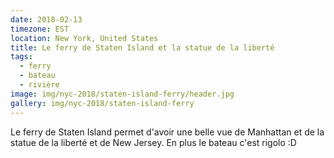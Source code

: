 ```yaml
---
date: 2018-02-13
timezone: EST
location: New York, United States
title: Le ferry de Staten Island et la statue de la liberté
tags:
  - ferry
  - bateau
  - rivière
image: img/nyc-2018/staten-island-ferry/header.jpg
gallery: img/nyc-2018/staten-island-ferry
---
```


Le ferry de Staten Island permet d'avoir une belle vue de Manhattan et de la statue de la liberté et de New Jersey. En plus le bateau c'est rigolo :D  
